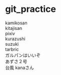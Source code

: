 # git_practice
kamikosan  
kitajisan  
pixiv  
kurazushi  
suzuki  
tarbric  
ガルパンはいいぞ  
あずさ２号  
台風
kanaさん  